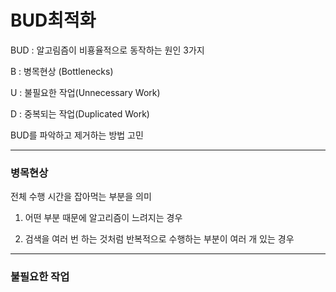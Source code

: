 # BUD최적화

BUD : 알고림즘이 비횽율적으로 동작하는 원인 3가지

B : 병목현상 (Bottlenecks)

U : 불필요한 작업(Unnecessary Work)

D : 중복되는 작업(Duplicated Work)



BUD를 파악하고 제거하는 방법 고민

_____

### 병목현상 

전체 수행 시간을 잡아먹는 부분을 의미

1) 어떤 부분 때문에 알고리즘이 느려지는 경우

2) 검색을 여러 번 하는 것처럼 반복적으로 수행하는 부분이 여러 개 있는 경우



_____

### 불필요한 작업





 
